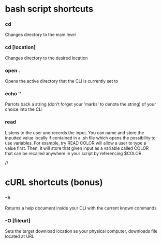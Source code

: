 # bash script shortcuts

### cd
Changes directory to the main level

### cd [location]
Changes directory to the desired location

### open .
Opens the active directory that the CLI is currently set to 

### echo ''
Parrots back a string (don't forget your 'marks' to denote the string) of your choice into the CLI 

### read
Listens to the user and records the input. 
You can name and store the inputted value locally if contained in a .sh file which opens the possibility to use variables. 
For example, try READ COLOR will allow a user to type a value first.
Then, it will store that given input as a variable called COLOR that can be recalled anywhere in your script by referencing $COLOR. 

//

# cURL shortcuts (bonus)

### -h
Returns a help document inside your CLI with the current known commands

### -O [fileurl]
Sets the target download location as your physical computer, downloads file located at URL
